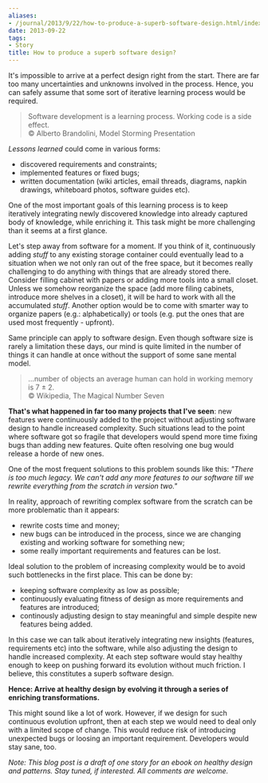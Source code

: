 ```yaml
---
aliases:
- /journal/2013/9/22/how-to-produce-a-superb-software-design.html/index.html
date: 2013-09-22
tags:
- Story
title: How to produce a superb software design?
---
```

<p>It's impossible to arrive at a perfect design right from the start. There are far too many uncertainties and unknowns involved in the process. Hence, you can safely assume that some sort of iterative learning process would be required. </p>

<blockquote>
  <p>Software development is a learning process. Working code is a side effect. <br />
© Alberto Brandolini, Model Storming Presentation</p>
</blockquote>

<p><em>Lessons learned</em> could come in various forms:</p>

<ul>
<li>discovered requirements and constraints;</li>
<li>implemented features or fixed bugs;</li>
<li>written documentation (wiki articles, email threads, diagrams, napkin drawings, whiteboard photos, software guides etc).</li>
</ul>

<p>One of the most important goals of this learning process is to keep iteratively integrating newly discovered knowledge into already captured body of knowledge, while enriching it. This task might be more challenging than it seems at a first glance. </p>

<p>Let's step away from software for a moment. If you think of it, continuously adding <em>stuff</em> to any existing storage container could eventually lead to a situation when we not only ran out of the free space, but it becomes really challenging to do anything with things that are already stored there. Consider filling cabinet with papers or adding more tools into a small closet. Unless we somehow reorganize the space (add more filing cabinets, introduce more shelves in a closet), it will be hard to work with all the accumulated <em>stuff</em>. Another option would be to come with smarter way to organize papers (e.g.: alphabetically) or tools (e.g. put the ones that are used most frequently - upfront).</p>

<p>Same principle can apply to software design. Even though software size is rarely a limitation these days, our mind is quite limited in the number of things it can handle at once without the support of some sane mental model.</p>

<blockquote>
  <p>…number of objects an average human can hold in working memory is 7 ± 2. <br />
© Wikipedia, The Magical Number Seven</p>
</blockquote>

<p><strong>That's what happened in far too many projects that I've seen</strong>: new features were continuously added to the project without adjusting software design to handle increased complexity. Such situations lead to the point where software got so fragile that developers would spend more time fixing bugs than adding new features. Quite often resolving one bug would release a horde of new ones.</p>

<p>One of the most frequent solutions to this problem sounds like this: <em>"There is too much legacy. We can't add any more features to our software till we rewrite everything from the scratch in version two."</em> </p>

<p>In reality, approach of rewriting complex software from the scratch can be more problematic than it appears:</p>

<ul>
<li>rewrite costs time and money;</li>
<li>new bugs can be introduced in the process, since we are changing existing and working software for something new;</li>
<li>some really important requirements and features can be lost.</li>
</ul>

<p>Ideal solution to the problem of increasing complexity would be to avoid such bottlenecks in the first place. This can be done by:</p>

<ul>
<li>keeping software complexity as low as possible;</li>
<li>continuously evaluating fitness of design as more requirements and features are introduced;</li>
<li>continously adjusting design to stay meaningful and simple despite new features being added.</li>
</ul>

<p>In this case we can talk about iteratively integrating new insights (features, requirements etc) into the software, while also adjusting the design to handle increased complexity. At each step software would stay healthy enough to keep on pushing forward its evolution without much friction. I believe, this constitutes a superb software design.</p>

<p><strong>Hence: Arrive at healthy design by evolving it through a series of enriching transformations.</strong></p>

<p>This might sound like a lot of work. However, if we design for such continuous evolution upfront, then at each step we would need to deal only with a limited scope of change. This would reduce risk of introducing unexpected bugs or loosing an important requirement. Developers would stay sane, too.</p>

<p><em>Note: This blog post is a draft of one story for an ebook on healthy design and patterns. Stay tuned, if interested. All comments are welcome.</em></p>


